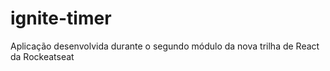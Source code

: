 # ignite-timer
Aplicação desenvolvida durante o segundo módulo da nova trilha de React da Rockeatseat 
